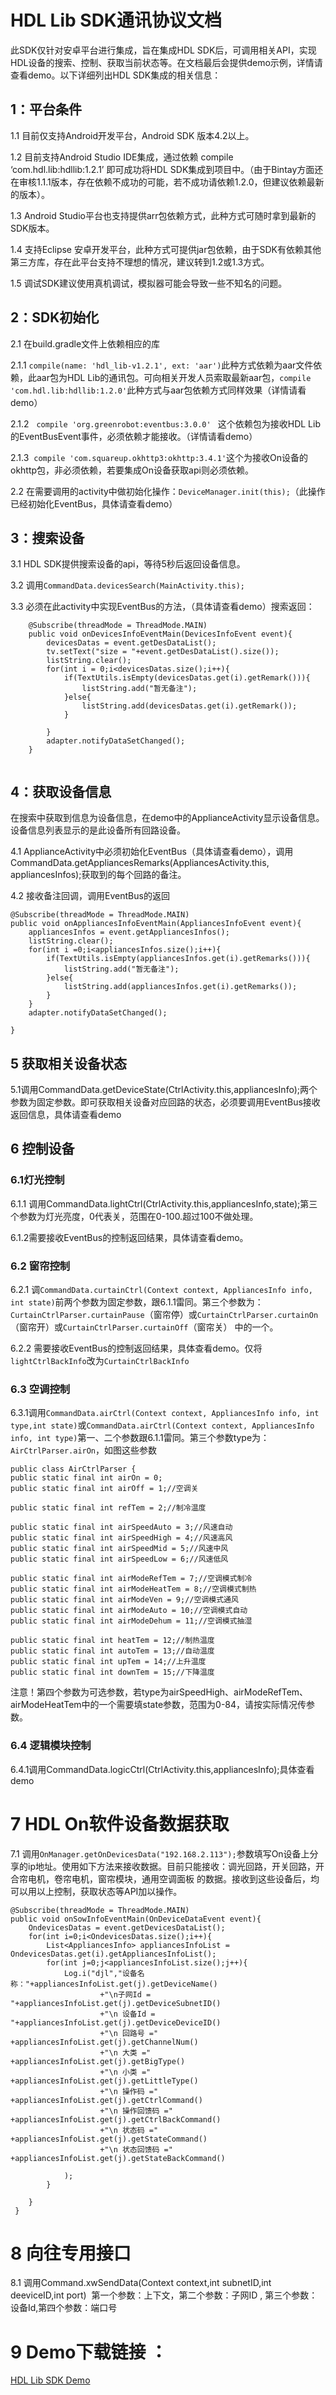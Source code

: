 # HDL Lib SDK通讯协议文档

   此SDK仅针对安卓平台进行集成，旨在集成HDL SDK后，可调用相关API，实现HDL设备的搜索、控制、获取当前状态等。在文档最后会提供demo示例，详情请查看demo。以下详细列出HDL SDK集成的相关信息：
   
## 1：平台条件

1.1 目前仅支持Android开发平台，Android SDK 版本4.2以上。

1.2 目前支持Android Studio IDE集成，通过依赖 compile ‘com.hdl.lib:hdllib:1.2.1’ 即可成功将HDL SDK集成到项目中。（由于Bintay方面还在审核1.1.1版本，存在依赖不成功的可能，若不成功请依赖1.2.0，但建议依赖最新的版本）。

1.3 Android Studio平台也支持提供arr包依赖方式，此种方式可随时拿到最新的SDK版本。

1.4 支持Eclipse 安卓开发平台，此种方式可提供jar包依赖，由于SDK有依赖其他第三方库，存在此平台支持不理想的情况，建议转到1.2或1.3方式。

1.5 调试SDK建议使用真机调试，模拟器可能会导致一些不知名的问题。

## 2：SDK初始化

2.1 在build.gradle文件上依赖相应的库

2.1.1 `compile(name: 'hdl_lib-v1.2.1', ext: 'aar')`此种方式依赖为aar文件依赖，此aar包为HDL Lib的通讯包。可向相关开发人员索取最新aar包，`compile 'com.hdl.lib:hdllib:1.2.0'`此种方式与aar包依赖方式同样效果（详情请看demo）

2.1.2   `compile 'org.greenrobot:eventbus:3.0.0' ` 这个依赖包为接收HDL Lib的EventBusEvent事件，必须依赖才能接收。（详情请看demo）

2.1.3  `compile 'com.squareup.okhttp3:okhttp:3.4.1'`这个为接收On设备的okhttp包，非必须依赖，若要集成On设备获取api则必须依赖。

2.2 在需要调用的activity中做初始化操作：`DeviceManager.init(this);`（此操作已经初始化EventBus，具体请查看demo）

## 3：搜索设备

3.1 HDL SDK提供搜索设备的api，等待5秒后返回设备信息。

3.2 调用`CommandData.devicesSearch(MainActivity.this);`

3.3 必须在此activity中实现EventBus的方法，（具体请查看demo）搜索返回：

``` 
    @Subscribe(threadMode = ThreadMode.MAIN)
    public void onDevicesInfoEventMain(DevicesInfoEvent event){
        devicesDatas = event.getDesDataList();
        tv.setText("size = "+event.getDesDataList().size());
        listString.clear();
        for(int i = 0;i<devicesDatas.size();i++){
            if(TextUtils.isEmpty(devicesDatas.get(i).getRemark())){
                listString.add("暂无备注");
            }else{
                listString.add(devicesDatas.get(i).getRemark());
            }

        }
        adapter.notifyDataSetChanged();
    }
    
```


## 4：获取设备信息
在搜索中获取到信息为设备信息，在demo中的ApplianceActivity显示设备信息。设备信息列表显示的是此设备所有回路设备。

4.1 ApplianceActivity中必须初始化EventBus（具体请查看demo），调用CommandData.getAppliancesRemarks(AppliancesActivity.this, appliancesInfos);获取到的每个回路的备注。

4.2 接收备注回调，调用EventBus的返回

	@Subscribe(threadMode = ThreadMode.MAIN)
    public void onAppliancesInfoEventMain(AppliancesInfoEvent event){
        appliancesInfos = event.getAppliancesInfos();
        listString.clear();
        for(int i =0;i<appliancesInfos.size();i++){
            if(TextUtils.isEmpty(appliancesInfos.get(i).getRemarks())){
                listString.add("暂无备注");
            }else{
                listString.add(appliancesInfos.get(i).getRemarks());
            }
        }
        adapter.notifyDataSetChanged();

    }
    
## 5 获取相关设备状态

5.1调用CommandData.getDeviceState(CtrlActivity.this,appliancesInfo);两个参数为固定参数。即可获取相关设备对应回路的状态，必须要调用EventBus接收返回信息，具体请查看demo

## 6 控制设备

### 6.1灯光控制

6.1.1 调用CommandData.lightCtrl(CtrlActivity.this,appliancesInfo,state);第三个参数为灯光亮度，0代表关，范围在0-100.超过100不做处理。

6.1.2需要接收EventBus的控制返回结果，具体请查看demo。

### 6.2 窗帘控制

6.2.1 调`CommandData.curtainCtrl(Context context, AppliancesInfo info, int state)`前两个参数为固定参数，跟6.1.1雷同。第三个参数为：`CurtainCtrlParser.curtainPause`（窗帘停）或`CurtainCtrlParser.curtainOn`（窗帘开）或`CurtainCtrlParser.curtainOff`（窗帘关） 中的一个。

6.2.2 需要接收EventBus的控制返回结果，具体查看demo。仅将`lightCtrlBackInfo`改为`CurtainCtrlBackInfo`

### 6.3 空调控制

6.3.1调用`CommandData.airCtrl(Context context, AppliancesInfo info, int type,int state)`或`CommandData.airCtrl(Context context, AppliancesInfo info, int type)`第一、二个参数跟6.1.1雷同。第三个参数type为：`AirCtrlParser.airOn`，如图这些参数

	public class AirCtrlParser {
    public static final int airOn = 0;
    public static final int airOff = 1;//空调关

    public static final int refTem = 2;//制冷温度

    public static final int airSpeedAuto = 3;//风速自动
    public static final int airSpeedHigh = 4;//风速高风
    public static final int airSpeedMid = 5;//风速中风
    public static final int airSpeedLow = 6;//风速低风

    public static final int airModeRefTem = 7;//空调模式制冷
    public static final int airModeHeatTem = 8;//空调模式制热
    public static final int airModeVen = 9;//空调模式通风
    public static final int airModeAuto = 10;//空调模式自动
    public static final int airModeDehum = 11;//空调模式抽湿

    public static final int heatTem = 12;//制热温度
    public static final int autoTem = 13;//自动温度
    public static final int upTem = 14;//上升温度
    public static final int downTem = 15;//下降温度
    
注意！第四个参数为可选参数，若type为airSpeedHigh、airModeRefTem、airModeHeatTem中的一个需要填state参数，范围为0-84，请按实际情况传参数。


### 6.4 逻辑模块控制
6.4.1调用CommandData.logicCtrl(CtrlActivity.this,appliancesInfo);具体查看demo

# 7 HDL On软件设备数据获取
7.1 调用`OnManager.getOnDevicesData("192.168.2.113");`参数填写On设备上分享的ip地址。使用如下方法来接收数据。目前只能接收：调光回路，开关回路，开合帘电机，卷帘电机，窗帘模块，通用空调面板 的数据。接收到这些设备后，均可以用以上控制，获取状态等API加以操作。

	@Subscribe(threadMode = ThreadMode.MAIN)
    public void onSowInfoEventMain(OnDeviceDataEvent event){
        OndevicesDatas = event.getDevicesDataList();
        for(int i=0;i<OndevicesDatas.size();i++){
            List<AppliancesInfo> appliancesInfoList = OndevicesDatas.get(i).getAppliancesInfoList();
            for(int j=0;j<appliancesInfoList.size();j++){
                Log.i("djl","设备名称："+appliancesInfoList.get(j).getDeviceName()
                        +"\n子网Id = "+appliancesInfoList.get(j).getDeviceSubnetID()
                        +"\n 设备Id = "+appliancesInfoList.get(j).getDeviceDeviceID()
                        +"\n 回路号 =" +appliancesInfoList.get(j).getChannelNum()
                        +"\n 大类 =" +appliancesInfoList.get(j).getBigType()
                        +"\n 小类 =" +appliancesInfoList.get(j).getLittleType()
                        +"\n 操作码 =" +appliancesInfoList.get(j).getCtrlCommand()
                        +"\n 操作回馈码 =" +appliancesInfoList.get(j).getCtrlBackCommand()
                        +"\n 状态码 =" +appliancesInfoList.get(j).getStateCommand()
                        +"\n 状态回馈码 =" +appliancesInfoList.get(j).getStateBackCommand()

                );
            }

        }
   	 }


	
# 8 向往专用接口

8.1 调用Command.xwSendData(Context context,int subnetID,int deeviceID,int port)  第一个参数：上下文，第二个参数：子网ID , 第三个参数：设备Id,第四个参数：端口号

# 9 Demo下载链接 ：
[HDL Lib SDK Demo](https://github.com/TommyDaiJ/HdlSdkDemo)
    
    
